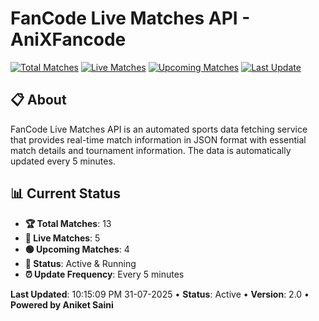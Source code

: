 # FanCode Live Matches API - AniXFancode

[![Total Matches](https://img.shields.io/badge/Total%20Matches-13-blue)](https://github.com/AniketSainiOp/AniXFancode)
[![Live Matches](https://img.shields.io/badge/Live%20Matches-5-red)](https://github.com/AniketSainiOp/AniXFancode)
[![Upcoming Matches](https://img.shields.io/badge/Upcoming%20Matches-4-green)](https://github.com/AniketSainiOp/AniXFancode)
[![Last Update](https://img.shields.io/badge/Last%20Update-10%3A15%3A09%20PM%2031-07-2025-orange)](https://github.com/AniketSainiOp/AniXFancode)

## 📋 About

FanCode Live Matches API is an automated sports data fetching service that provides real-time match information in JSON format with essential match details and tournament information. The data is automatically updated every 5 minutes.

## 📊 Current Status

- **🏆 Total Matches**: 13
- **🔴 Live Matches**: 5
- **🟢 Upcoming Matches**: 4
- **📡 Status**: Active & Running
- **⏰ Update Frequency**: Every 5 minutes

**Last Updated**: 10:15:09 PM 31-07-2025 • **Status**: Active • **Version**: 2.0 • **Powered by Aniket Saini**
